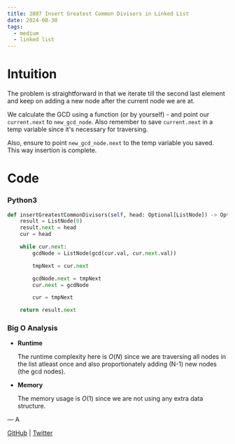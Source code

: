 ```yaml
---
title: 2807 Insert Greatest Common Divisors in Linked List
date: 2024-08-30
tags:
  - medium
  - linked list
---
```


# Intuition

The problem is straightforward in that we iterate till the second last element and keep on adding a new node after the current node we are at.

We calculate the GCD using a function (or by yourself) - and point our `current.next` to `new_gcd_node`. Also remember to save `current.next` in a temp variable since it's necessary for traversing.

Also, ensure to point `new_gcd_node.next` to the temp variable you saved. This way insertion is complete.

# Code

### Python3

```python
def insertGreatestCommonDivisors(self, head: Optional[ListNode]) -> Optional[ListNode]:
    result = ListNode(0)
    result.next = head
    cur = head

    while cur.next:
        gcdNode = ListNode(gcd(cur.val, cur.next.val))

        tmpNext = cur.next

        gcdNode.next = tmpNext
        cur.next = gcdNode

        cur = tmpNext

    return result.next
```

### Big O Analysis

- **Runtime**

  The runtime complexity here is $O(N)$ since we are traversing all nodes in the list atleast once and also proportionately adding (N-1) new nodes (the gcd nodes).

- **Memory**

  The memory usage is $O(1)$ since we are not using any extra data structure.

— A

[GitHub](https://github.com/athkdev) | [Twitter](https://twitter.com/athkdev)
